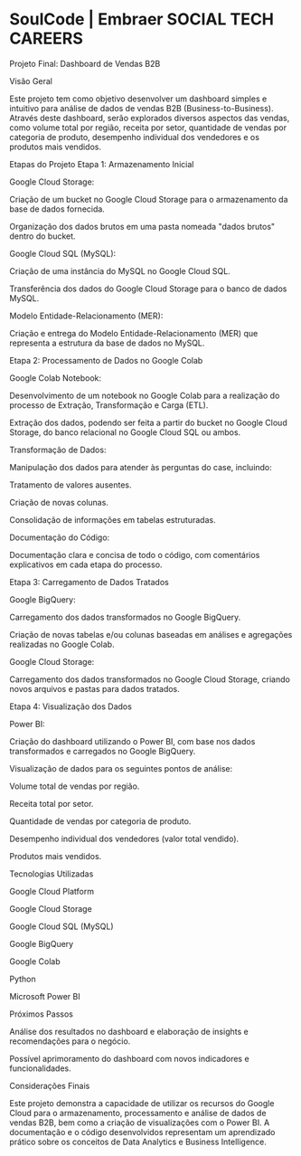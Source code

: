 # SoulCode | Embraer SOCIAL TECH CAREERS 

Projeto Final: Dashboard de Vendas B2B

Visão Geral

Este projeto tem como objetivo desenvolver um dashboard simples e intuitivo para análise de dados de vendas B2B (Business-to-Business). Através deste dashboard, serão explorados diversos aspectos das vendas, como volume total por região, receita por setor, quantidade de vendas por categoria de produto, desempenho individual dos vendedores e os produtos mais vendidos.

Etapas do Projeto
Etapa 1: Armazenamento Inicial

Google Cloud Storage:

Criação de um bucket no Google Cloud Storage para o armazenamento da base de dados fornecida.

Organização dos dados brutos em uma pasta nomeada "dados brutos" dentro do bucket.

Google Cloud SQL (MySQL):

Criação de uma instância do MySQL no Google Cloud SQL.

Transferência dos dados do Google Cloud Storage para o banco de dados MySQL.

Modelo Entidade-Relacionamento (MER):

Criação e entrega do Modelo Entidade-Relacionamento (MER) que representa a estrutura da base de dados no MySQL.

Etapa 2: Processamento de Dados no Google Colab

Google Colab Notebook:

Desenvolvimento de um notebook no Google Colab para a realização do processo de Extração, Transformação e Carga (ETL).

Extração dos dados, podendo ser feita a partir do bucket no Google Cloud Storage, do banco relacional no Google Cloud SQL ou ambos.

Transformação de Dados:

Manipulação dos dados para atender às perguntas do case, incluindo:

Tratamento de valores ausentes.

Criação de novas colunas.

Consolidação de informações em tabelas estruturadas.

Documentação do Código:

Documentação clara e concisa de todo o código, com comentários explicativos em cada etapa do processo.

Etapa 3: Carregamento de Dados Tratados

Google BigQuery:

Carregamento dos dados transformados no Google BigQuery.

Criação de novas tabelas e/ou colunas baseadas em análises e agregações realizadas no Google Colab.

Google Cloud Storage:

Carregamento dos dados transformados no Google Cloud Storage, criando novos arquivos e pastas para dados tratados.

Etapa 4: Visualização dos Dados

Power BI:

Criação do dashboard utilizando o Power BI, com base nos dados transformados e carregados no Google BigQuery.

Visualização de dados para os seguintes pontos de análise:

Volume total de vendas por região.

Receita total por setor.

Quantidade de vendas por categoria de produto.

Desempenho individual dos vendedores (valor total vendido).

Produtos mais vendidos.

Tecnologias Utilizadas

Google Cloud Platform

Google Cloud Storage

Google Cloud SQL (MySQL)

Google BigQuery

Google Colab

Python

Microsoft Power BI

Próximos Passos

Análise dos resultados no dashboard e elaboração de insights e recomendações para o negócio.

Possível aprimoramento do dashboard com novos indicadores e funcionalidades.

Considerações Finais

Este projeto demonstra a capacidade de utilizar os recursos do Google Cloud para o armazenamento, processamento e análise de dados de vendas B2B, bem como a criação de visualizações com o Power BI. A documentação e o código desenvolvidos representam um aprendizado prático sobre os conceitos de Data Analytics e Business Intelligence.
